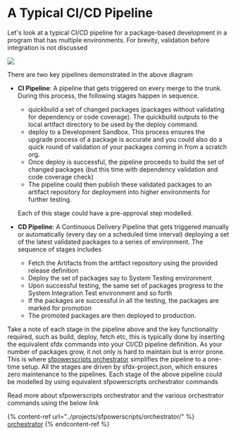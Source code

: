 # A Typical CI/CD Pipeline

Let's look at a typical CI/CD pipeline for a package-based development in a program that has multiple environments. For brevity, validation before integration is not discussed

![](../.gitbook/assets/flowdiagram\_revised.png)

There are two key pipelines demonstrated in the above diagram

*   **CI Pipeline**: A pipeline that gets triggered on every merge to the trunk. During this process, the following stages happen in sequence.

    * quickbuild a set of changed packages (packages without validating for dependency or code coverage). The quickbuild outputs to the local artifact directory to be used by the deploy command.
    * deploy to a Development Sandbox. This process ensures the upgrade process of a package is accurate and you could also do a quick round of validation of your packages coming in from a scratch org.
    * Once deploy is successful, the pipeline proceeds to build the set of changed packages (but this time with dependency validation and code coverage check)
    * The pipeline could then publish these validated packages to an artifact repository for deployment into higher environments for further testing.

    Each of this stage could have a pre-approval step modelled.
* **CD Pipeline**: A Continuous Delivery Pipeline that gets triggered manually or automatically (every day on a scheduled time interval) deploying a set of the latest validated packages to a series of environment. The sequence of stages includes
  * Fetch the Artifacts from the artifact repository using the provided release definition
  * Deploy the set of packages say to System Testing environment
  * Upon successful testing, the same set of packages progress to the System Integration Test environment and so forth
  * If the packages are successful in all the testing, the packages are marked for promotion
  * The promoted packages are then deployed to production.

Take a note of each stage in the pipeline above and the key functionality required, such as build, deploy, fetch etc, this is typically done by inserting the equivalent sfdx commands into your CI/CD pipeline definition. As your number of packages grow, it not only is hard to maintain but is error prone. This is where [sfpowerscripts orchestrator](../projects/sfpowerscripts/orchestrator/) simplifies the pipeline to a one-time setup. All the stages are driven by sfdx-project.json, which ensures zero maintenance to the pipelines. Each stage of the above pipeline could be modelled by using equivalent sfpowerscripts orchestrator commands

Read more about sfpowerscripts orchestrator and the various orchestrator commands using the below link

{% content-ref url="../projects/sfpowerscripts/orchestrator/" %}
[orchestrator](../projects/sfpowerscripts/orchestrator/)
{% endcontent-ref %}
